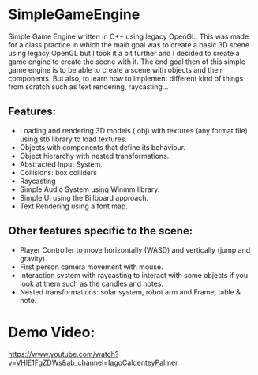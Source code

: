 # SimpleGameEngine
Simple Game Engine written in C++ using legacy OpenGL.
This was made for a class practice in which the main goal was to create a basic 3D scene using legacy OpenGL but I took it a bit further and I decided to create a game engine to create the scene with it.
The end goal then of this simple game engine is to be able to create a scene with objects and their components. But also, to learn how to implement different kind of things from scratch such as text rendering, raycasting... 
<br />
## Features:
- Loading and rendering 3D models (.obj) with textures (any format file) using stb library to load textures.
- Objects with components that define its behaviour.
- Object hierarchy with nested transformations.
- Abstracted Input System.
- Collisions: box colliders
- Raycasting
- Simple Audio System using Winmm library.
- Simple UI using the Billboard approach.
- Text Rendering using a font map.

## Other features specific to the scene:
- Player Controller to move horizontally (WASD) and vertically (jump and gravity).
- First person camera movement with mouse.
- Interaction system with raycasting to interact with some objects if you look at them such as the candles and notes.
-  Nested transformations: solar system, robot arm and Frame, table & note.

# Demo Video:
https://www.youtube.com/watch?v=VHlE1FgZDWs&ab_channel=IagoCaldenteyPalmer
